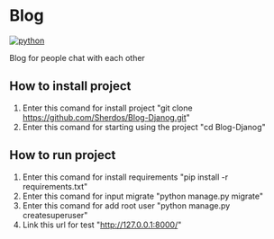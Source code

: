 # Blog
[![python](https://img.shields.io/badge/python-3.10-blue?style=flat-square)](https://www.python.org/)
<p>
Blog for people chat with each other
</p>

## How to install project
1) Enter this comand for install project "git clone https://github.com/Sherdos/Blog-Djanog.git"
2) Enter this comand for starting using the project "cd Blog-Djanog"

## How to run project
1) Enter this comand for install requirements "pip install -r requirements.txt"
2) Enter this comand for input migrate "python manage.py migrate"
3) Enter this comand for add root user "python manage.py createsuperuser"
3) Link this url for test "http://127.0.0.1:8000/"

